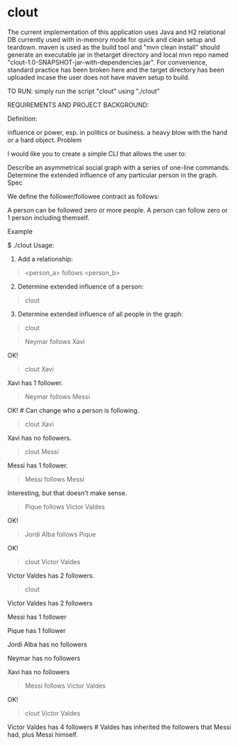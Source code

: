 # clout
The current implementation of this application uses Java and H2 relational DB currently used with in-memory mode for quick and clean setup and teardown. 
maven is used as the build tool and "mvn clean install" should generate an executable jar in thetarget directory and local mvn repo named "clout-1.0-SNAPSHOT-jar-with-dependencies.jar". 
For convenience, standard practice has been broken here and the target directory has been uploaded incase the user does not have maven setup to build.

TO RUN: simply run the script "clout" using "./clout"

REQUIREMENTS AND PROJECT BACKGROUND:

Definition:

influence or power, esp. in politics or business.
a heavy blow with the hand or a hard object.
Problem

I would like you to create a simple CLI that allows the user to:

Describe an asymmetrical social graph with a series of one-line commands.
Determine the extended influence of any particular person in the graph.
Spec

We define the follower/followee contract as follows:

A person can be followed zero or more people.
A person can follow zero or 1 person including themself.

Example

$ ./clout
Usage:

1. Add a relationship:

> <person_a> follows <person_b>
2. Determine extended influence of a person:

> clout <person>
3. Determine extended influence of all people in the graph:

> clout

> Neymar follows Xavi

OK!

> clout Xavi

Xavi has 1 follower.

> Neymar follows Messi

OK! # Can change who a person is following.

> clout Xavi

Xavi has no followers.

> clout Messi

Messi has 1 follower.

> Messi follows Messi

Interesting, but that doesn't make sense.

> Pique follows Victor Valdes

OK!

> Jordi Alba follows Pique

OK!

> clout Victor Valdes

Victor Valdes has 2 followers.

> clout

Victor Valdes has 2 followers

Messi has 1 follower

Pique has 1 follower

Jordi Alba has no followers

Neymar has no followers

Xavi has no followers

> Messi follows Victor Valdes

OK!

> clout Victor Valdes

Victor Valdes has 4 followers # Valdes has inherited the followers that Messi had, plus Messi himself.
